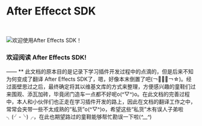 # After Effecct SDK

<br>

![欢迎使用After Effects SDK！](https://cloud.githubusercontent.com/assets/14124918/23109249/4f3ec5de-f752-11e6-9f9f-9a5c9c3f95e2.png "欢迎阅读After Effects SDK")  

### 欢迎阅读 After Effects SDK!
—— ** 此文档的原本目的是记录下学习插件开发过程中的点滴的，但是后来不知为何变成了翻译 After Effects SDK了，嗯，好像本末倒置了吧(￢︿̫̿￢☆)。经过面壁思过之后，最终确定将其以维基文库的方式来整理，方便感兴趣的童鞋们过来围观、添瓦加砖，毕竟闭门造车一点都不好呢o(^▽^)o。在此文档的完善过程中，本人和小伙伴们也正走在学习插件开发的路上，因此在文档的翻译工作之中，常常会夹带一些不太成熟的“私货”o(^▽^)o，希望这些“私货”木有误人子弟啦╮(╯-╰)╭，在此也期望路过的童鞋能够帮忙勘误一下啦(*^__^*) 